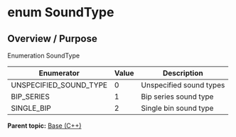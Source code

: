 # enum SoundType

## Overview / Purpose

Enumeration SoundType

|Enumerator|Value|Description|
|----------|-----|-----------|
|UNSPECIFIED\_SOUND\_TYPE|0|Unspecified sound types|
|BIP\_SERIES|1|Bip series sound type|
|SINGLE\_BIP|2|Single bin sound type|

**Parent topic:** [Base \(C++\)](../../summary_pages/Base.md)

